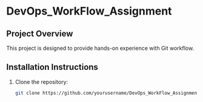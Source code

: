 # DevOps_WorkFlow_Assignment

## Project Overview
This project is designed to provide hands-on experience with Git workflow.

## Installation Instructions
1. Clone the repository:
   ```bash
   git clone https://github.com/yourusername/DevOps_WorkFlow_Assignment.git

